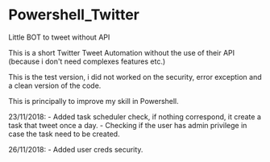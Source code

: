 # Powershell_Twitter
Little BOT to tweet without API

This is a short Twitter Tweet Automation without the use of their API (because i don't need complexes features etc.)

This is the test version, i did not worked on the security, error exception and a clean version of the code.

This is principally to improve my skill in Powershell.



23/11/2018: - Added task scheduler check, if nothing correspond, it create a task that tweet once a day.
            - Checking if the user has admin privilege in case the task need to be created.
            
            
26/11/2018: - Added user creds security.
